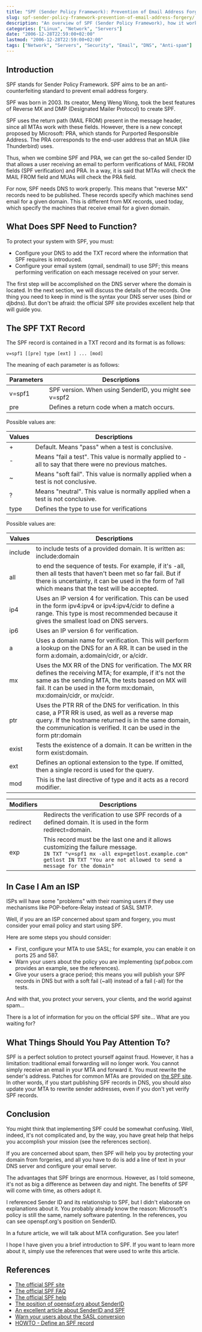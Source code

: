 ```yaml
---
title: "SPF (Sender Policy Framework): Prevention of Email Address Forgery"
slug: spf-sender-policy-framework-prevention-of-email-address-forgery/
description: "An overview of SPF (Sender Policy Framework), how it works, what it needs to function, and how to configure it to prevent email address forgery."
categories: ["Linux", "Network", "Servers"]
date: "2006-12-28T22:59:00+02:00"
lastmod: "2006-12-28T22:59:00+02:00"
tags: ["Network", "Servers", "Security", "Email", "DNS", "Anti-spam"]
---
```


## Introduction

SPF stands for Sender Policy Framework. SPF aims to be an anti-counterfeiting standard to prevent email address forgery.

SPF was born in 2003. Its creator, Meng Weng Wong, took the best features of Reverse MX and DMP (Designated Mailer Protocol) to create SPF.

SPF uses the return path (MAIL FROM) present in the message header, since all MTAs work with these fields. However, there is a new concept proposed by Microsoft: PRA, which stands for Purported Responsible Address. The PRA corresponds to the end-user address that an MUA (like Thunderbird) uses.

Thus, when we combine SPF and PRA, we can get the so-called Sender ID that allows a user receiving an email to perform verifications of MAIL FROM fields (SPF verification) and PRA. In a way, it is said that MTAs will check the MAIL FROM field and MUAs will check the PRA field.

For now, SPF needs DNS to work properly. This means that "reverse MX" records need to be published. These records specify which machines send email for a given domain. This is different from MX records, used today, which specify the machines that receive email for a given domain.

## What Does SPF Need to Function?

To protect your system with SPF, you must:

* Configure your DNS to add the TXT record where the information that SPF requires is introduced.
* Configure your email system (qmail, sendmail) to use SPF; this means performing verification on each message received on your server.

The first step will be accomplished on the DNS server where the domain is located. In the next section, we will discuss the details of the records. One thing you need to keep in mind is the syntax your DNS server uses (bind or djbdns). But don't be afraid: the official SPF site provides excellent help that will guide you.

## The SPF TXT Record

The SPF record is contained in a TXT record and its format is as follows:

```
v=spf1 [[pre] type [ext] ] ... [mod]
```

The meaning of each parameter is as follows:


| Parameters | Descriptions |
|-----------|--------------|
| v=spf1 | SPF version. When using SenderID, you might see v=spf2 |
| pre | Defines a return code when a match occurs.|

Possible values are:

| Values | Descriptions |
|-------|----------------|
| + | Default. Means "pass" when a test is conclusive. |
| - | Means "fail a test". This value is normally applied to -all to say that there were no previous matches. |
| ~ | Means "soft fail". This value is normally applied when a test is not conclusive. |
| ? | Means "neutral". This value is normally applied when a test is not conclusive. | |
| type | Defines the type to use for verifications

Possible values are:

| Values | Descriptions |
|-------|----------------|
| include | to include tests of a provided domain. It is written as: include:domain |
| all | to end the sequence of tests. For example, if it's -all, then all tests that haven't been met so far fail. But if there is uncertainty, it can be used in the form of ?all which means that the test will be accepted. |
| ip4 | Uses an IP version 4 for verification. This can be used in the form ipv4:ipv4 or ipv4:ipv4/cidr to define a range. This type is most recommended because it gives the smallest load on DNS servers. |
| ip6 | Uses an IP version 6 for verification. |
| a | Uses a domain name for verification. This will perform a lookup on the DNS for an A RR. It can be used in the form a:domain, a:domain/cidr, or a/cidr. |
| mx | Uses the MX RR of the DNS for verification. The MX RR defines the receiving MTA; for example, if it's not the same as the sending MTA, the tests based on MX will fail. It can be used in the form mx:domain, mx:domain/cidr, or mx/cidr. |
| ptr | Uses the PTR RR of the DNS for verification. In this case, a PTR RR is used, as well as a reverse map query. If the hostname returned is in the same domain, the communication is verified. It can be used in the form ptr:domain
exist | Tests the existence of a domain. It can be written in the form exist:domain. | |
| ext | Defines an optional extension to the type. If omitted, then a single record is used for the query. |
| mod | This is the last directive of type and it acts as a record modifier.

| Modifiers | Descriptions |
|-----------|----------------|
| redirect | Redirects the verification to use SPF records of a defined domain. It is used in the form redirect=domain. |
| exp | This record must be the last one and it allows customizing the failure message.<br>```IN TXT "v=spf1 mx -all exp=getlost.example.com" getlost IN TXT "You are not allowed to send a message for the domain"``` | |


## In Case I Am an ISP

ISPs will have some "problems" with their roaming users if they use mechanisms like POP-before-Relay instead of SASL SMTP.

Well, if you are an ISP concerned about spam and forgery, you must consider your email policy and start using SPF.

Here are some steps you should consider:

* First, configure your MTA to use SASL; for example, you can enable it on ports 25 and 587.
* Warn your users about the policy you are implementing (spf.pobox.com provides an example, see the references).
* Give your users a grace period; this means you will publish your SPF records in DNS but with a soft fail (~all) instead of a fail (-all) for the tests.

And with that, you protect your servers, your clients, and the world against spam...

There is a lot of information for you on the official SPF site... What are you waiting for?

## What Things Should You Pay Attention To?

SPF is a perfect solution to protect yourself against fraud. However, it has a limitation: traditional email forwarding will no longer work. You cannot simply receive an email in your MTA and forward it. You must rewrite the sender's address. Patches for common MTAs are provided on [the SPF site](https://spf.pobox.com/downloads.html). In other words, if you start publishing SPF records in DNS, you should also update your MTA to rewrite sender addresses, even if you don't yet verify SPF records.

## Conclusion

You might think that implementing SPF could be somewhat confusing. Well, indeed, it's not complicated and, by the way, you have great help that helps you accomplish your mission (see the references section).

If you are concerned about spam, then SPF will help you by protecting your domain from forgeries, and all you have to do is add a line of text in your DNS server and configure your email server.

The advantages that SPF brings are enormous. However, as I told someone, it's not as big a difference as between day and night. The benefits of SPF will come with time, as others adopt it.

I referenced Sender ID and its relationship to SPF, but I didn't elaborate on explanations about it. You probably already know the reason: Microsoft's policy is still the same, namely software patenting. In the references, you can see openspf.org's position on SenderID.

In a future article, we will talk about MTA configuration. See you later!

I hope I have given you a brief introduction to SPF. If you want to learn more about it, simply use the references that were used to write this article.

## References

* [The official SPF site](https://spf.pobox.com/)  
* [The official SPF FAQ](https://spf.pobox.com/faq.html)  
* [The official SPF help](https://spf.pobox.com/wizard.html)  
* [The position of openspf.org about SenderID](https://www.openspf.org/OpenSPF_community_position_v101.html)  
* [An excellent article about SenderID and SPF](https://trends.newsforge.com/article.pl?sid=04/08/26/1326244&tid=29)  
* [Warn your users about the SASL conversion](https://spf.pobox.com/saslconversion.html)  
* [HOWTO - Define an SPF record](https://www.zytrax.com/books/dns/ch9/spf.html)
